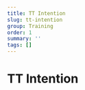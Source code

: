 ```yaml
---
title: TT Intention
slug: tt-intention
group: Training
order: 1
summary: ''
tags: []
---
```

# TT Intention


